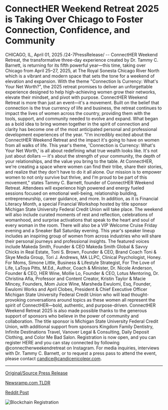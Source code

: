 # ConnectHER Weekend Retreat 2025 is Taking Over Chicago to Foster Connection, Confidence, and Community

CHICAGO, IL, April 01, 2025 /24-7PressRelease/ -- ConnectHER Weekend Retreat, the transformative three-day experience created by Dr. Tammy C. Barnett, is returning for its fifth powerful year—this time, taking over Chicago from April 25–27, 2025, at The Royal Sonesta Chicago River North which is a vibrant and modern space that sets the tone for a weekend of elevation and expansion. With the theme "Connection Is Currency: What's Your Net Worth?", the 2025 retreat promises to deliver an unforgettable experience designed to help high-achieving women grow their networks, elevate their mindset, and pivot with purpose.  ConnectHER Weekend Retreat is more than just an event—it's a movement. Built on the belief that connection is the true currency of life and business, the retreat continues to impact the lives of women across the country, providing them with the tools, support, and community needed to evolve and expand. What began as a bold idea to bring women together in the spirit of connection and clarity has become one of the most anticipated personal and professional development experiences of the year.   "I'm incredibly excited about the ConnectHER Weekend Retreat and the impact it's going to have on women from all walks of life. This year's theme, 'Connection is Currency: What's Your Net Worth,' is all about redefining what true wealth looks like. It's not just about dollars — it's about the strength of your community, the depth of your relationships, and the value you bring to the table. At ConnectHER, we're creating a space where women can find their tribe, share their stories, and realize that they don't have to do it all alone. Our mission is to empower women to not only survive but thrive, and I'm proud to be part of this movement," states Tammy C. Barnett, founder of ConnectHER Weekend Retreat.  Attendees will experience high powered and energy fueled sessions focused on emotional well-being, relationship building, entrepreneurship, career guidance, and more. In addition, as it is Financial Literacy Month, a special Financial Workshop hosted by title sponsor Michigan State University Federal Credit Union will take place. The weekend will also include curated moments of rest and reflection, celebrations of womanhood, and surprise activations that speak to the heart and soul of every woman in the room. There will also be a VIP Welcome Cruise Friday evening and a Sneaker Ball Saturday evening.  This year's speaker lineup includes an inspiring group of women from across industries who will share their personal journeys and professional insights. The featured voices include Makeda Smith, Founder & CEO Makeda Smith Global & Savvy Chicks in Real Estate, Toni S. Brown, Founder & CEO, Brand Coach Toni & Skye Media Group, Tori J. Andrews, MA LLPC, Clinical Psychologist, Honey. For Moms, Simone Little, Business & Lifestyle Strategist, For The Love of Life, LaToya Pitts, M.Ed., Author, Coach & Minister, Dr. Nicole Anderson, Founder & CEO, HER Wine, Mollie Lo, Founder & CEO, Lotus Mentoring, Dr. Christina Afia, Professor and Content Creator, Kristin Taylor & Macie Mincey, Founders, Mom Juice Wine, Marsheda Ewulomi, Esq, Founder, Ewulomi Works and April Clobes, President & Chief Executive Officer Michigan State University Federal Credit Union who will lead thought-provoking conversations around topics as these women all represent the spirit of ConnectHER—bold, authentic, and purpose-driven.  ConnectHER Weekend Retreat 2025 is also made possible thanks to the generous support of sponsors who believe in the power of community and collaboration. The title sponsor is Michigan State University Federal Credit Union, with additional support from sponsors Kingdom Family Dentistry, Infinite Destinations Travel, Vanover Legal & Consulting, Daily Deposit Clothing, and Color Me Bad Salon.   Registration is now open, and you can register HERE and you can stay connected by following @connectherweekendretreat on Instagram. For media inquiries, interviews with Dr. Tammy C. Barnett, or to request a press pass to attend the event, please contact candice@candicenicolepr.com. 

---

[Original/Source Press Release](https://www.24-7pressrelease.com/press-release/521250/connecther-weekend-retreat-2025-is-taking-over-chicago-to-foster-connection-confidence-and-community)
                    

[Newsramp.com TLDR](https://newsramp.com/curated-news/connecther-weekend-retreat-2025-empowering-high-achieving-women-in-chicago/411381c7a4b3e12122505dc39f319e3a) 

 



[Reddit Post](https://www.reddit.com/r/eventNews/comments/1jopq9h/connecther_weekend_retreat_2025_empowering/) 



![Blockchain Registration](https://cdn.newsramp.app/24-7PressRelease/qrcode/254/1/lush1OS0.webp)